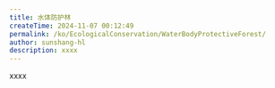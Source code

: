 ```yaml
---
title: 水体防护林
createTime: 2024-11-07 00:12:49
permalink: /ko/EcologicalConservation/WaterBodyProtectiveForest/
author: sunshang-hl
description: xxxx
---
```


xxxx